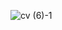 ![cv (6)-1](https://github.com/ShinHyun-soo/ShinHyun-soo/assets/69250097/be6eba2f-c31c-487a-bbf3-e7f55a9e7f1c)
